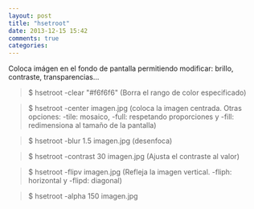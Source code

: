 ```yaml
---
layout: post
title: "hsetroot"
date: 2013-12-15 15:42
comments: true
categories: 
---
```

Coloca imágen en el fondo de pantalla permitiendo modificar: brillo, contraste, transparencias...

>$ hsetroot -clear "#f6f6f6" (Borra el rango de color especificado)

>$ hsetroot -center imagen.jpg (coloca la imagen centrada. Otras opciones: -tile: mosaico, -full: respetando proporciones y -fill: redimensiona al tamaño de la pantalla)

>$ hsetroot -blur 1.5 imagen.jpg (desenfoca)

>$ hsetroot -contrast 30 imagen.jpg (Ajusta el contraste al valor)

>$ hsetroot -flipv imagen.jpg (Refleja la imagen vertical. -fliph: horizontal y -flipd: diagonal)

>$ hsetroot -alpha 150 imagen.jpg

